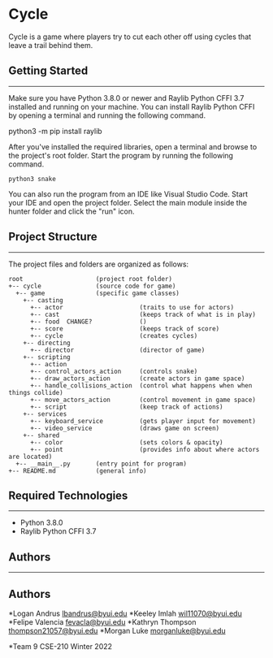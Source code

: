 # Cycle
Cycle is a game where players try to cut each other off using cycles that leave a trail behind them.

## Getting Started
---
Make sure you have Python 3.8.0 or newer and Raylib Python CFFI 3.7 installed and running on your machine. You can install Raylib Python CFFI by opening a terminal and running the following command.

python3 -m pip install raylib

After you've installed the required libraries, open a terminal and browse to the project's root folder. Start the program by running the following command.

```
python3 snake 
```
You can also run the program from an IDE like Visual Studio Code. Start your IDE and open the 
project folder. Select the main module inside the hunter folder and click the "run" icon.

## Project Structure
---
The project files and folders are organized as follows:

```
root                    (project root folder)
+-- cycle               (source code for game)
  +-- game              (specific game classes)
    +-- casting           
      +-- actor                     (traits to use for actors)
      +-- cast                      (keeps track of what is in play)
      +-- food  CHANGE?             ()
      +-- score                     (keeps track of score)
      +-- cycle                     (creates cycles)
    +-- directing         
      +-- director                  (director of game)
    +-- scripting
      +-- action
      +-- control_actors_action     (controls snake)
      +-- draw_actors_action        (create actors in game space)
      +-- handle_collisions_action  (control what happens when when things collide)
      +-- move_actors_action        (control movement in game space)
      +-- script                    (keep track of actions)
    +-- services
      +-- keyboard_service          (gets player input for movement)
      +-- video_service             (draws game on screen)
    +-- shared
      +-- color                     (sets colors & opacity)
      +-- point                     (provides info about where actors are located)
  +-- __main__.py       (entry point for program)
+-- README.md           (general info)
```

## Required Technologies
---
* Python 3.8.0
* Raylib Python CFFI 3.7

## Authors
---
## Authors
*Logan Andrus lbandrus@byui.edu
*Keeley Imlah wil11070@byui.edu
*Felipe Valencia fevacla@byui.edu
*Kathryn Thompson thompson21057@byui.edu
*Morgan Luke morganluke@byui.edu

*Team 9 CSE-210 Winter 2022
